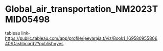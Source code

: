 # Global_air_transportation_NM2023TMID05498

tableau link-https://public.tableau.com/app/profile/jeevaraja.t/viz/Book1_16958095580640/Dashboard2?publish=yes
